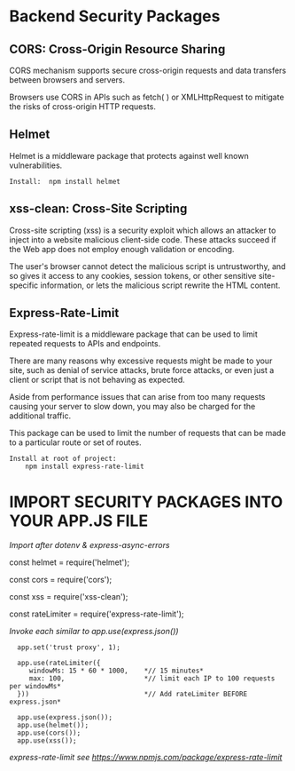 # Backend Security Packages #

## CORS:  Cross-Origin Resource Sharing #

CORS mechanism supports secure cross-origin requests and data transfers between browsers and servers.  
   
Browsers use CORS in APIs such as fetch( ) or XMLHttpRequest to mitigate the risks of cross-origin HTTP requests.

## Helmet #

Helmet is a middleware package that protects against well known vulnerabilities.

	Install:  npm install helmet

## xss-clean:  Cross-Site Scripting #

   Cross-site scripting (xss) is a security exploit which allows an attacker to inject into a website malicious client-side code.  These attacks succeed if the Web app does not employ enough validation or encoding. 
   
   The user's browser cannot detect the malicious script is untrustworthy, and so gives it access to any cookies, session tokens, or other sensitive site-specific information, or lets the malicious script rewrite the HTML content.

## Express-Rate-Limit #

Express-rate-limit is a middleware package that can be used to limit repeated requests to APIs and endpoints. 
   
There are many reasons why excessive requests might be made to your site, such as denial of service attacks, brute force attacks, or even just a client or script that is not behaving as expected. 
   
Aside from performance issues that can arise from too many requests causing your server to slow down, you may also be charged for the additional traffic. 
   
This package can be used to limit the number of requests that can be made to a particular route or set of routes.

	Install at root of project:
		npm install express-rate-limit


# IMPORT SECURITY PACKAGES INTO YOUR APP.JS FILE

*Import after dotenv & express-async-errors*


   const helmet = require('helmet');

   const cors = require('cors');

   const xss = require('xss-clean');

   const rateLimiter = require('express-rate-limit');


*Invoke each similar to app.use(express.json())*

      app.set('trust proxy', 1);

      app.use(rateLimiter({
         windowMs: 15 * 60 * 1000,    *// 15 minutes*
         max: 100,                    *// limit each IP to 100 requests per windowMs*
      }))                             *// Add rateLimiter BEFORE express.json*

      app.use(express.json());
      app.use(helmet());
      app.use(cors());
      app.use(xss());
   

*express-rate-limit see https://www.npmjs.com/package/express-rate-limit*